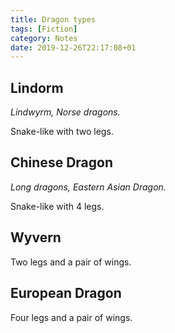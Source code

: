 ```yaml
---
title: Dragon types
tags: [Fiction]
category: Notes
date: 2019-12-26T22:17:08+01
---
```


## Lindorm

_Lindwyrm, Norse dragons._

Snake-like with two legs.

## Chinese Dragon

_Long dragons, Eastern Asian Dragon._

Snake-like with 4 legs.

## Wyvern

Two legs and a pair of wings.

## European Dragon

Four legs and a pair of wings.
